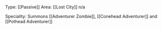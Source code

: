 Type: [[Passive]]
Area: [[Lost City]]
n/a

Speciality: Summons [[Adventurer Zombie]], [[Conehead Adventurer]] and [[Pothead Adventurer]]

